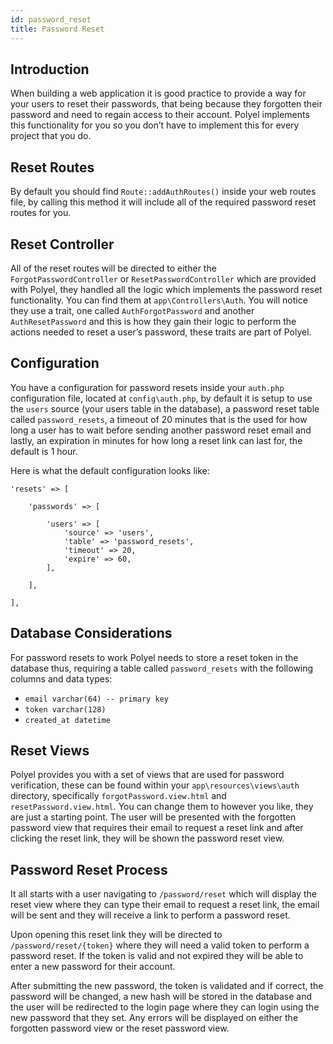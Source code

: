 ```yaml
---
id: password_reset
title: Password Reset
---
```


## Introduction

When building a web application it is good practice to provide a way for your users to reset their passwords, that being because they forgotten their password and need to regain access to their account. Polyel implements this functionality for you so you don’t have to implement this for every project that you do.

## Reset Routes

By default you should find `Route::addAuthRoutes()` inside your web routes file, by calling this method it will include all of the required password reset routes for you.

## Reset Controller

All of the reset routes will be directed to either the `ForgotPasswordController` or `ResetPasswordController` which are provided with Polyel, they handled all the logic which implements the password reset functionality. You can find them at `app\Controllers\Auth`. You will notice they use a trait, one called `AuthForgotPassword` and another `AuthResetPassword` and this is how they gain their logic to perform the actions needed to reset a user’s password, these traits are part of Polyel.

## Configuration

You have a configuration for password resets inside your `auth.php` configuration file, located at `config\auth.php`, by default it is setup to use the `users` source (your users table in the database), a password reset table called `password_resets`, a timeout of 20 minutes that is the used for how long a user has to wait before sending another password reset email and lastly, an expiration in minutes for how long a reset link can last for, the default is 1 hour.

Here is what the default configuration looks like:

```
'resets' => [

	'passwords' => [

		'users' => [
			'source' => 'users',
			'table' => 'password_resets',
			'timeout' => 20,
			'expire' => 60,
		],

	],

],
```

## Database Considerations

For password resets to work Polyel needs to store a reset token in the database thus, requiring a table called `password_resets` with the following columns and data types:

- `email varchar(64) -- primary key`
- `token varchar(128)`
- `created_at datetime`

## Reset Views

Polyel provides you with a set of views that are used for password verification, these can be found within your `app\resources\views\auth` directory, specifically `forgotPassword.view.html` and `resetPassword.view.html`. You can change them to however you like, they are just a starting point. The user will be presented with the forgotten password view that requires their email to request a reset link and after clicking the reset link, they will be shown the password reset view.

## Password Reset Process

It all starts with a user navigating to `/password/reset` which will display the reset view where they can type their email to request a reset link, the email will be sent and they will receive a link to perform a password reset.

Upon opening this reset link they will be directed to `/password/reset/{token}` where they will need a valid token to perform a password reset. If the token is valid and not expired they will be able to enter a new password for their account.

After submitting the new password, the token is validated and if correct, the password will be changed, a new hash will be stored in the database and the user will be redirected to the login page where they can login using the new password that they set. Any errors will be displayed on either the forgotten password view or the reset password view.